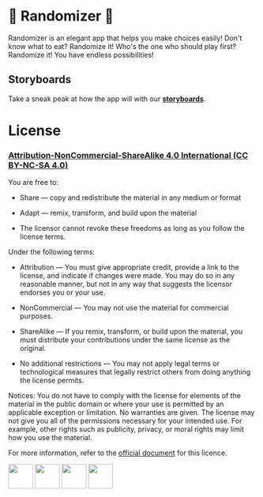 # 🎲 Randomizer 🎲 

Randomizer is an elegant app that helps you make choices easily! Don't know what to eat? Randomize it! Who's the one who should play first? Randomize it! You have endless possibilities!

## Storyboards
Take a sneak peak at how the app will with our **[storyboards](https://gitlab.iut-clermont.uca.fr/jurodrigue/randomizerxf/wikis/6.-Storyboards)**.

# License 

### [Attribution-NonCommercial-ShareAlike 4.0 International (CC BY-NC-SA 4.0)](https://creativecommons.org/licenses/by-nc-sa/4.0/)

You are free to:

*  Share — copy and redistribute the material in any medium or format

*  Adapt — remix, transform, and build upon the material

*  The licensor cannot revoke these freedoms as long as you follow the license terms.

Under the following terms:

*  Attribution — You must give appropriate credit, provide a link to the license, and indicate if changes were made. You may do so in any reasonable manner, but not in any way that suggests the licensor endorses you or your use.


*  NonCommercial — You may not use the material for commercial purposes.


*  ShareAlike — If you remix, transform, or build upon the material, you must distribute your contributions under the same license as the original.


*  No additional restrictions — You may not apply legal terms or technological measures that legally restrict others from doing anything the license permits.

Notices:
You do not have to comply with the license for elements of the material in the public domain or where your use is permitted by an applicable exception or limitation.
No warranties are given. The license may not give you all of the permissions necessary for your intended use. For example, other rights such as publicity, privacy, or moral rights may limit how you use the material.

For more information, refer to the [official document](https://creativecommons.org/licenses/by-nc-sa/4.0/legalcode) for this licence.


<img src="https://creativecommons.org/images/deed/cc-logo.jpg" width="50" height="50"/> 
<img src="https://mirrors.creativecommons.org/presskit/icons/by.png" width="50" height="50"/> 
<img src="https://mirrors.creativecommons.org/presskit/icons/nc-eu.png" width="50" height="50"/> 
<img src="https://mirrors.creativecommons.org/presskit/icons/sa.png" width="50" height="50"/>
